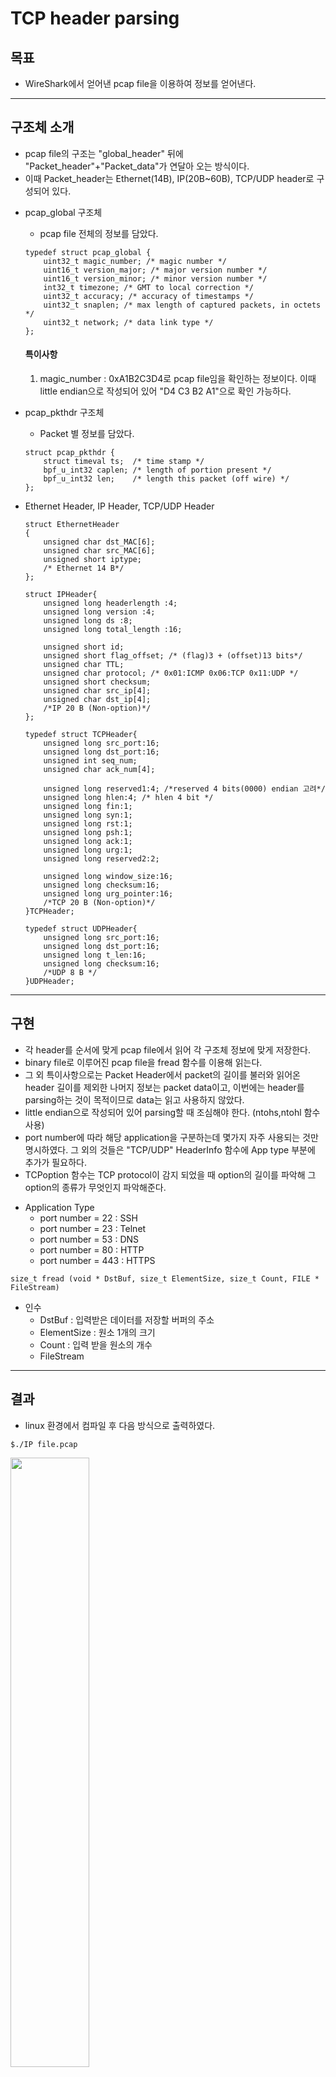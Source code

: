 # TCP header parsing

## 목표 
- WireShark에서 얻어낸 pcap file을 이용하여 정보를 얻어낸다.
-----------
## 구조체 소개
- pcap file의 구조는 "global_header" 뒤에 "Packet_header"+"Packet_data"가 연달아 오는 방식이다. 
- 이때 Packet_header는 Ethernet(14B), IP(20B~60B), TCP/UDP header로 구성되어 있다.

+ pcap_global 구조체
    + pcap file 전체의 정보를 담았다.

    ```
    typedef struct pcap_global {
        uint32_t magic_number; /* magic number */
        uint16_t version_major; /* major version number */
        uint16_t version_minor; /* minor version number */
        int32_t timezone; /* GMT to local correction */
        uint32_t accuracy; /* accuracy of timestamps */
        uint32_t snaplen; /* max length of captured packets, in octets */
        uint32_t network; /* data link type */
    };
    ```
    #### 특이사항
    1. magic_number : 0xA1B2C3D4로 pcap file임을 확인하는 정보이다. 이때 little endian으로 작성되어 있어 "D4 C3 B2 A1"으로 확인 가능하다.

- pcap_pkthdr 구조체
    - Packet 별 정보를 담았다.

    ```
    struct pcap_pkthdr {
        struct timeval ts;	/* time stamp */
        bpf_u_int32 caplen;	/* length of portion present */
        bpf_u_int32 len;	/* length this packet (off wire) */
    };
    ```

* Ethernet Header, IP Header, TCP/UDP Header
    ```
    struct EthernetHeader
    {
        unsigned char dst_MAC[6];
        unsigned char src_MAC[6];
        unsigned short iptype;
        /* Ethernet 14 B*/
    };
    ```
    ```
    struct IPHeader{
        unsigned long headerlength :4;
        unsigned long version :4;
        unsigned long ds :8;
        unsigned long total_length :16;
        
        unsigned short id;
        unsigned short flag_offset; /* (flag)3 + (offset)13 bits*/
        unsigned char TTL;
        unsigned char protocol; /* 0x01:ICMP 0x06:TCP 0x11:UDP */
        unsigned short checksum;
        unsigned char src_ip[4];
        unsigned char dst_ip[4];
        /*IP 20 B (Non-option)*/
    };
    ```
    ```
    typedef struct TCPHeader{
        unsigned long src_port:16;
        unsigned long dst_port:16;
        unsigned int seq_num;
        unsigned char ack_num[4];

        unsigned long reserved1:4; /*reserved 4 bits(0000) endian 고려*/
        unsigned long hlen:4; /* hlen 4 bit */
        unsigned long fin:1;
        unsigned long syn:1;
        unsigned long rst:1;
        unsigned long psh:1;
        unsigned long ack:1;
        unsigned long urg:1;
        unsigned long reserved2:2;
        
        unsigned long window_size:16;
        unsigned long checksum:16;
        unsigned long urg_pointer:16;
        /*TCP 20 B (Non-option)*/
    }TCPHeader;
    ```

    ```
    typedef struct UDPHeader{
        unsigned long src_port:16;
        unsigned long dst_port:16;
        unsigned long t_len:16;
        unsigned long checksum:16;
        /*UDP 8 B */
    }UDPHeader;
    ```
---------
## 구현
- 각 header를 순서에 맞게 pcap file에서 읽어 각 구조체 정보에 맞게 저장한다.
- binary file로 이루어진 pcap file을 fread 함수를 이용해 읽는다.
- 그 외 특이사항으로는 Packet Header에서 packet의 길이를 불러와 읽어온 header 길이를 제외한 나머지 정보는 packet data이고, 이번에는 header를 parsing하는 것이 목적이므로 data는 읽고 사용하지 않았다. 
- little endian으로 작성되어 있어 parsing할 때 조심해야 한다. (ntohs,ntohl 함수 사용)
- port number에 따라 해당 application을 구분하는데 몇가지 자주 사용되는 것만 명시하였다. 그 외의 것들은 "TCP/UDP" HeaderInfo 함수에 App type 부분에 추가가 필요하다.
- TCPoption 함수는 TCP protocol이 감지 되었을 때 option의 길이를 파악해 그 option의 종류가 무엇인지 파악해준다. 

* Application Type
    * port number = 22 : SSH
    * port number = 23 : Telnet
    * port number = 53 : DNS
    * port number = 80 : HTTP
    * port number = 443 : HTTPS
    
```
size_t fread (void * DstBuf, size_t ElementSize, size_t Count, FILE * FileStream)
```
* 인수
    * DstBuf : 입력받은 데이터를 저장할 버퍼의 주소
    * ElementSize : 원소 1개의 크기
    * Count : 입력 받을 원소의 개수
    * FileStream

---------
## 결과
- linux 환경에서 컴파일 후 다음 방식으로 출력하였다.
```
$./IP file.pcap  
```
<img width="50%" src="https://user-images.githubusercontent.com/86395683/147477125-1e1bcc41-8d52-4bf7-aa74-ab445ca69c16.PNG">
